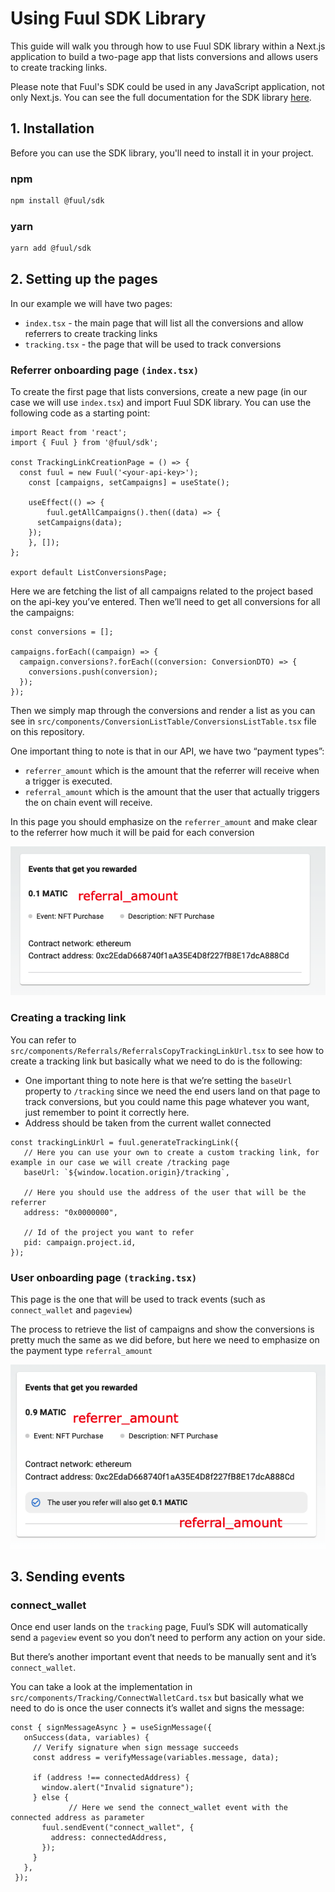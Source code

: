 # Using Fuul SDK Library

This guide will walk you through how to use Fuul SDK library within a Next.js application to build a two-page app that lists conversions and allows users to create tracking links. 

Please note that Fuul's SDK could be used in any JavaScript application, not only Next.js. You can see the full documentation for the SDK library [here](https://docs.fuul.xyz/technical-guide-for-projects/building-a-partner-onboarding-page-using-the-fuul-sdk).

## 1. Installation

Before you can use the SDK library, you'll need to install it in your project.

### npm

```bash
npm install @fuul/sdk
```

### yarn

```bash
yarn add @fuul/sdk
```

## 2. Setting up the pages

In our example we will have two pages:

- `index.tsx` - the main page that will list all the conversions and allow referrers to create tracking links
- `tracking.tsx` - the page that will be used to track conversions

### Referrer onboarding page `(index.tsx)`

To create the first page that lists conversions, create a new page (in our case we will use `index.tsx`) and import Fuul SDK library. You can use the following code as a starting point:

```tsx
import React from 'react';
import { Fuul } from '@fuul/sdk';

const TrackingLinkCreationPage = () => {
  const fuul = new Fuul('<your-api-key>');
	const [campaigns, setCampaigns] = useState();
  
	useEffect(() => {
		fuul.getAllCampaigns().then((data) => {
      setCampaigns(data);
    });
	}, []);
};

export default ListConversionsPage;
```

Here we are fetching the list of all campaigns related to the project based on the api-key you’ve entered. Then we’ll need to get all conversions for all the campaigns:

```tsx
const conversions = [];

campaigns.forEach((campaign) => {
  campaign.conversions?.forEach((conversion: ConversionDTO) => {
    conversions.push(conversion);
  });
});
```

Then we simply map through the conversions and render a list as you can see in `src/components/ConversionListTable/ConversionsListTable.tsx` file on this repository.

One important thing to note is that in our API, we have two “payment types”: 

- `referrer_amount` which is the amount that the referrer will receive when a trigger is executed.
- `referral_amount` which is the amount that the user that actually triggers the on chain event will receive.

In this page you should emphasize on the `referrer_amount` and make clear to the referrer how much it will be paid for each conversion

![Referrer amount image](/public/referrer_amount.png)

### Creating a tracking link

You can refer to `src/components/Referrals/ReferralsCopyTrackingLinkUrl.tsx` to see how to create a tracking link but basically what we need to do is the following:

- One important thing to note here is that we’re setting the `baseUrl` property to `/tracking` since we need the end users land on that page to track conversions, but you could name this page whatever you want, just remember to point it correctly here.
- Address should be taken from the current wallet connected

```tsx
const trackingLinkUrl = fuul.generateTrackingLink({
   // Here you can use your own to create a custom tracking link, for example in our case we will create /tracking page
   baseUrl: `${window.location.origin}/tracking`,

   // Here you should use the address of the user that will be the referrer
   address: "0x0000000",

   // Id of the project you want to refer
   pid: campaign.project.id,
});
```

### User onboarding page `(tracking.tsx)`

This page is the one that will be used to track events (such as `connect_wallet` and `pageview`)

The process to retrieve the list of campaigns and show the conversions is pretty much the same as we did before, but here we need to emphasize on the payment type `referral_amount`

 

![Referral amount image](/public/referral_amount.png)

## 3. Sending events

### connect_wallet

Once end user lands on the `tracking` page, Fuul’s SDK will automatically send a `pageview` event so you don’t need to perform any action on your side.

But there’s another important event that needs to be manually sent and it’s `connect_wallet`.

You can take a look at the implementation in `src/components/Tracking/ConnectWalletCard.tsx` but basically what we need to do is once the user connects it’s wallet and signs the message: 

```tsx
const { signMessageAsync } = useSignMessage({
   onSuccess(data, variables) {
     // Verify signature when sign message succeeds
     const address = verifyMessage(variables.message, data);

     if (address !== connectedAddress) {
       window.alert("Invalid signature");
     } else {
			 // Here we send the connect_wallet event with the connected address as parameter
       fuul.sendEvent("connect_wallet", {
         address: connectedAddress,
       });
     }
   },
 });
```